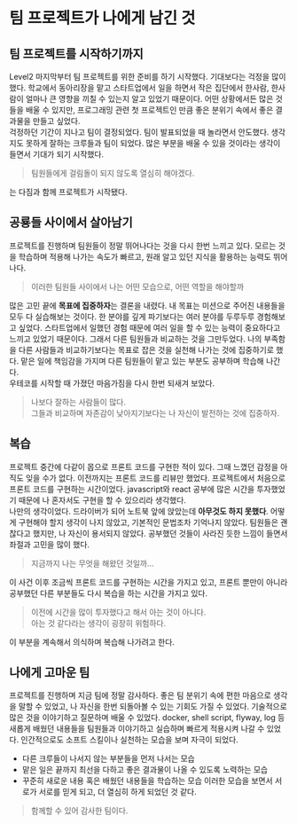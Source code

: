 # 팀 프로젝트가 나에게 남긴 것

## 팀 프로젝트를 시작하기까지

Level2 마지막부터 팀 프로젝트를 위한 준비를 하기 시작했다. 기대보다는 걱정을 많이 했다.
학교에서 동아리장을 맡고 스타트업에서 일을 하면서 작은 집단에서 한사람, 한사람이 얼마나 큰 영향을 끼칠 수 있는지 알고 있었기 때문이다.
어떤 상황에서든 많은 것들을 배울 수 있지만, 프로그래밍 관련 첫 프로젝트인 만큼 좋은 분위기 속에서 좋은 결과물을 만들고 싶었다.  
걱정하던 기간이 지나고 팀이 결정되었다. 팀이 발표되었을 때 놀라면서 안도했다.
생각지도 못하게 잘하는 크루들과 팀이 되었다. 많은 부분을 배울 수 있을 것이라는 생각이 들면서 기대가 되기 시작했다.
> 팀원들에게 걸림돌이 되지 않도록 열심히 해야겠다.

는 다짐과 함께 프로젝트가 시작됐다. 

## 공룡들 사이에서 살아남기

프로젝트를 진행하며 팀원들이 정말 뛰어나다는 것을 다시 한번 느끼고 있다. 
모르는 것을 학습하며 적용해 나가는 속도가 빠르고, 원래 알고 있던 지식을 활용하는 능력도 뛰어나다.
> 이러한 팀원들 사이에서 나는 어떤 모습으로, 어떤 역할을 해야할까

많은 고민 끝에 **목표에 집중하자**는 결론을 내렸다. 
내 목표는 미션으로 주어진 내용들을 모두 다 실습해보는 것이다.
한 분야를 깊게 파기보다는 여러 분야를 두루두루 경험해보고 싶었다.
스타트업에서 일했던 경험 때문에 여러 일을 할 수 있는 능력이 중요하다고 느끼고 있었기 때문이다.
그래서 다른 팀원들과 비교하는 것을 그만두었다.
나의 부족함을 다른 사람들과 비교하기보다는 목표로 잡은 것을 실천해 나가는 것에 집중하기로 했다.
맡은 일에 책임감을 가지며 다른 팀원들이 맡고 있는 부분도 공부하며 학습해 나간다.  
우테코를 시작할 때 가졌던 마음가짐을 다시 한번 되새겨 보았다.
> 나보다 잘하는 사람들이 많다.  
> 그들과 비교하며 자존감이 낮아지기보다는 나 자신이 발전하는 것에 집중하자.

## 복습

프로젝트 중간에 다같이 몹으로 프론트 코드를 구현한 적이 있다. 그때 느꼈던 감정을 아직도 잊을 수가 없다. 
이전까지는 프론트 코드를 리뷰만 했었다. 프로젝트에서 처음으로 프론트 코드를 구현하는 시간이었다.
javascript와 react 공부에 많은 시간을 투자했었기 때문에 나 혼자서도 구현을 할 수 있으리라 생각했다.  
나만의 생각이었다. 드라이버가 되어 노트북 앞에 앉았는데 **아무것도 하지 못했다**.
어떻게 구현해야 할지 생각이 나지 않았고, 기본적인 문법조차 기억나지 않았다.
팀원들은 괜찮다고 했지만, 나 자신이 용서되지 않았다.
공부했던 것들이 사라진 듯한 느낌이 들면서 좌절과 고민을 많이 했다.
> 지금까지 나는 무엇을 해왔던 것일까...
 
이 사건 이후 조금씩 프론트 코드를 구현하는 시간을 가지고 있고, 
프론트 뿐만이 아니라 공부했던 다른 부분들도 다시 복습을 하는 시간을 가지고 있다.  
> 이전에 시간을 많이 투자했다고 해서 아는 것이 아니다.  
> 아는 것 같다라는 생각이 굉장히 위험하다.

이 부분을 계속해서 의식하며 복습해 나가려고 한다.

## 나에게 고마운 팀

프로젝트를 진행하며 지금 팀에 정말 감사하다.
좋은 팀 분위기 속에 편한 마음으로 생각을 말할 수 있었고, 나 자신을 한번 되돌아볼 수 있는 기회도 가질 수 있었다.
기술적으로 많은 것을 이야기하고 질문하며 배울 수 있었다. 
docker, shell script, flyway, log 등 새롭게 배웠던 내용들을 팀원들과 이야기하고 실습하며 빠르게 적용시켜 나갈 수 있었다. 
인간적으로도 소프트 스킬이나 실천하는 모습을 보며 자극이 되었다.
- 다른 크루들이 나서지 않는 부분들을 먼저 나서는 모습
- 맡은 일은 끝까지 최선을 다하고 좋은 결과물이 나올 수 있도록 노력하는 모습
- 꾸준히 새로운 내용 혹은 배웠던 내용들을 학습하는 모습
이러한 모습을 보면서 서로가 서로를 믿게 되고, 더 열심히 하게 되었던 것 같다.

> 함께할 수 있어 감사한 팀이다.
